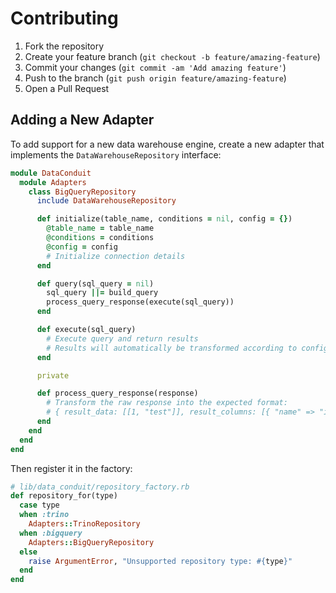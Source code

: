 # Contributing

1. Fork the repository
2. Create your feature branch (`git checkout -b feature/amazing-feature`)
3. Commit your changes (`git commit -am 'Add amazing feature'`)
4. Push to the branch (`git push origin feature/amazing-feature`)
5. Open a Pull Request

## Adding a New Adapter

To add support for a new data warehouse engine, create a new adapter that implements the `DataWarehouseRepository` interface:

```ruby
module DataConduit
  module Adapters
    class BigQueryRepository
      include DataWarehouseRepository

      def initialize(table_name, conditions = nil, config = {})
        @table_name = table_name
        @conditions = conditions
        @config = config
        # Initialize connection details
      end

      def query(sql_query = nil)
        sql_query ||= build_query
        process_query_response(execute(sql_query))
      end

      def execute(sql_query)
        # Execute query and return results
        # Results will automatically be transformed according to config
      end

      private

      def process_query_response(response)
        # Transform the raw response into the expected format:
        # { result_data: [[1, "test"]], result_columns: [{ "name" => "id" }, { "name" => "name" }] }
      end
    end
  end
end
```

Then register it in the factory:

```ruby
# lib/data_conduit/repository_factory.rb
def repository_for(type)
  case type
  when :trino
    Adapters::TrinoRepository
  when :bigquery
    Adapters::BigQueryRepository
  else
    raise ArgumentError, "Unsupported repository type: #{type}"
  end
end
```
